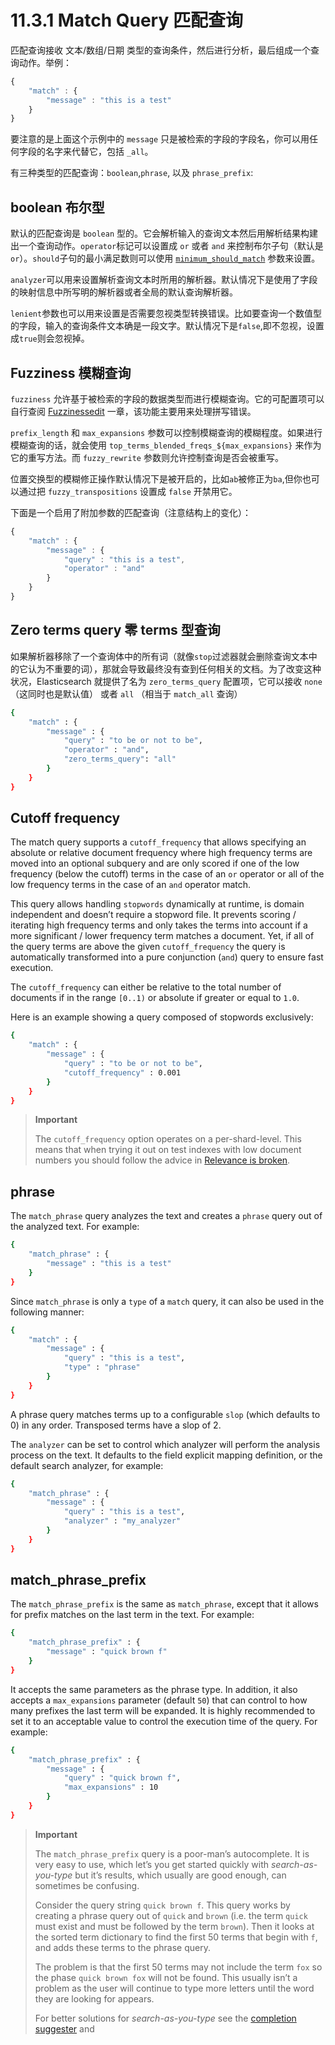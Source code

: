 # 11.3.1 Match Query 匹配查询

匹配查询接收 文本/数组/日期 类型的查询条件，然后进行分析，最后组成一个查询动作。举例：

```javascript
{
    "match" : {
        "message" : "this is a test"
    }
}
```

要注意的是上面这个示例中的 `message` 只是被检索的字段的字段名，你可以用任何字段的名字来代替它，包括 `_all`。

有三种类型的匹配查询：`boolean`,`phrase`, 以及 `phrase_prefix`:

## boolean 布尔型

默认的匹配查询是 `boolean` 型的。它会解析输入的查询文本然后用解析结果构建出一个查询动作。`operator`标记可以设置成 `or` 或者 `and` 来控制布尔子句（默认是 `or`）。`should`子句的最小满足数则可以使用 [`minimum_should_match`](https://www.elastic.co/guide/en/elasticsearch/reference/current/query-dsl-minimum-should-match.html) 参数来设置。

`analyzer`可以用来设置解析查询文本时所用的解析器。默认情况下是使用了字段的映射信息中所写明的解析器或者全局的默认查询解析器。

`lenient`参数也可以用来设置是否需要忽视类型转换错误。比如要查询一个数值型的字段，输入的查询条件文本确是一段文字。默认情况下是`false`,即不忽视，设置成`true`则会忽视掉。

## Fuzziness 模糊查询

`fuzziness` 允许基于被检索的字段的数据类型而进行模糊查询。它的可配置项可以自行查阅 [Fuzzinessedit](https://www.elastic.co/guide/en/elasticsearch/reference/current/common-options.html#fuzziness) 一章，该功能主要用来处理拼写错误。

`prefix_length` 和 `max_expansions` 参数可以控制模糊查询的模糊程度。如果进行模糊查询的话，就会使用 `top_terms_blended_freqs_${max_expansions}` 来作为它的重写方法。而 `fuzzy_rewrite` 参数则允许控制查询是否会被重写。

位置交换型的模糊修正操作默认情况下是被开启的，比如`ab`被修正为`ba`,但你也可以通过把 `fuzzy_transpositions` 设置成 `false` 开禁用它。

下面是一个启用了附加参数的匹配查询（注意结构上的变化）：

```javascript
{
    "match" : {
        "message" : {
            "query" : "this is a test",
            "operator" : "and"
        }
    }
}
```

## Zero terms query 零 terms 型查询

如果解析器移除了一个查询体中的所有词（就像`stop`过滤器就会删除查询文本中的它认为不重要的词），那就会导致最终没有查到任何相关的文档。为了改变这种状况，Elasticsearch 就提供了名为 `zero_terms_query` 配置项，它可以接收 `none`（这同时也是默认值） 或者 `all` （相当于 `match_all` 查询）

```bash
{
    "match" : {
        "message" : {
            "query" : "to be or not to be",
            "operator" : "and",
            "zero_terms_query": "all"
        }
    }
}
```

## Cutoff frequency

The match query supports a `cutoff_frequency` that allows specifying an absolute or relative document frequency where high frequency terms are moved into an optional subquery and are only scored if one of the low frequency (below the cutoff) terms in the case of an `or` operator or all of the low frequency terms in the case of an `and` operator match.

This query allows handling `stopwords` dynamically at runtime, is domain independent and doesn’t require a stopword file. It prevents scoring / iterating high frequency terms and only takes the terms into account if a more significant / lower frequency term matches a document. Yet, if all of the query terms are above the given `cutoff_frequency` the query is automatically transformed into a pure conjunction (`and`) query to ensure fast execution.

The `cutoff_frequency` can either be relative to the total number of documents if in the range `[0..1)` or absolute if greater or equal to `1.0`.

Here is an example showing a query composed of stopwords exclusively:

```bash
{
    "match" : {
        "message" : {
            "query" : "to be or not to be",
            "cutoff_frequency" : 0.001
        }
    }
}
```

> **Important**
> 
> The `cutoff_frequency` option operates on a per-shard-level. This means that when trying it out on test indexes with low document numbers you should follow the advice in [Relevance is broken](https://www.elastic.co/guide/en/elasticsearch/guide/2.x/relevance-is-broken.html).

## phrase

The `match_phrase` query analyzes the text and creates a `phrase` query out of the analyzed text. For example:

```bash
{
    "match_phrase" : {
        "message" : "this is a test"
    }
}
```

Since `match_phrase` is only a `type` of a `match` query, it can also be used in the following manner:

```bash
{
    "match" : {
        "message" : {
            "query" : "this is a test",
            "type" : "phrase"
        }
    }
}
```

A phrase query matches terms up to a configurable `slop` (which defaults to 0) in any order. Transposed terms have a slop of 2.

The `analyzer` can be set to control which analyzer will perform the analysis process on the text. It defaults to the field explicit mapping definition, or the default search analyzer, for example:

```bash
{
    "match_phrase" : {
        "message" : {
            "query" : "this is a test",
            "analyzer" : "my_analyzer"
        }
    }
}
```

## match_phrase_prefix

The `match_phrase_prefix` is the same as `match_phrase`, except that it allows for prefix matches on the last term in the text. For example:

```bash
{
    "match_phrase_prefix" : {
        "message" : "quick brown f"
    }
}
```

It accepts the same parameters as the phrase type. In addition, it also accepts a `max_expansions` parameter (default `50`) that can control to how many prefixes the last term will be expanded. It is highly recommended to set it to an acceptable value to control the execution time of the query. For example:

```bash
{
    "match_phrase_prefix" : {
        "message" : {
            "query" : "quick brown f",
            "max_expansions" : 10
        }
    }
}
```

> **Important**
> 
> The `match_phrase_prefix` query is a poor-man’s autocomplete. It is very easy to use, which let’s you get started quickly with *search-as-you-type* but it’s results, which usually are good enough, can sometimes be confusing.
>
> Consider the query string `quick brown f`. This query works by creating a phrase query out of `quick` and `brown` (i.e. the term `quick` must exist and must be followed by the term `brown`). Then it looks at the sorted term dictionary to find the first 50 terms that begin with `f`, and adds these terms to the phrase query.
>
> The problem is that the first 50 terms may not include the term `fox` so the phase `quick brown fox` will not be found. This usually isn’t a problem as the user will continue to type more letters until the word they are looking for appears.
>
> For better solutions for *search-as-you-type* see the [completion suggester](https://www.elastic.co/guide/en/elasticsearch/reference/current/search-suggesters-completion.html) and


